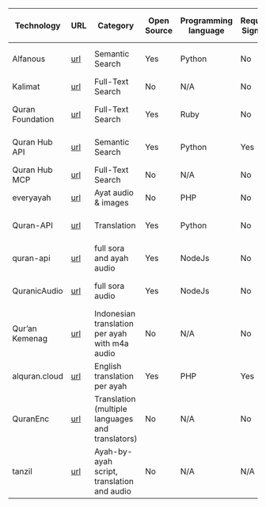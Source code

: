 
| Technology       | URL                                                                         | Category                                         | Open Source | Programming language | Require Signup | API/UI/MCP/SDK | production-ready/NOT | Documentation | Platform | Star count | Creation date | Last update date | Contributors count |
| ---------------- | --------------------------------------------------------------------------- | ------------------------------------------------ | ----------- | -------------------- | -------------- | -------------- | -------------------- | ------------- | -------- | ---------- | ------------- | ---------------- | ------------------ |
| Alfanous         | [url](https://github.com/Alfanous-team/alfanous)                            | Semantic Search                                  | Yes         | Python               | No             | API, UI, SDK   | yes                  | Very good     | Web      | 271        | May 6, 2020   | Nov 30, 2021     | 1                  |
| Kalimat          | [url](https://www.kalimat.dev/)                                             | Full-Text Search                                 | No          | N/A                  | No             | API, UI        | yes                  | Very minimal  | Web      | N/A        | N/A           | N/A              | N/A                |
| Quran Foundation | [url](https://api-docs.quran.foundation/docs/content_apis_versioned/search) | Full-Text Search                                 | Yes         | Ruby                 | No             | API, UI        | yes                  | Very good     | Web      | 1049       | Jun 15, 2014  | Oct 14, 2025     | 21                 |
| Quran Hub API    | [url](https://github.com/misraj-ai/quranhub)                                | Semantic Search                                  | Yes         | Python               | Yes            | API            | not tested           | Good          | Web      | 34         | Sep 16, 2025  | Sep 30, 2025     | 1                  |
| Quran Hub MCP    | [url](https://qurani.ai/en/docs/mcp)                                        | Full-Text Search                                 | No          | N/A                  | No             | MCP            | not tested           | Good          | AI Agent | N/A        | N/A           | N/A              | N/A                |
| everyayah        | [url](https://www.everyayah.com/)                                           | Ayat audio & images                              | No          | PHP                  | No             | API            | yes                  | N/A           | Web      | N/A        | N/A           | N/A              | N/A                |
| Quran-API        | [url](https://quranapi.pages.dev/)                                          | Translation                                      | Yes         | Python               | No             | API            | yes                  | Good          | Web      | 74         | Aug 6, 2023   | Oct 13, 2025     |                    |
| quran-api        | [url](https://github.com/rzkytmgr/quran-api)                                | full sora and ayah audio                         | Yes         | NodeJs               | No             | API            | yes                  | Good          | Web      | 77         | Mar 19, 2021  | Aug 1, 2025      | 2                  |
| QuranicAudio     | [url](https://github.com/quran/audio.quran.com)                             | full sora audio                                  | Yes         | NodeJs               | No             | API, UI        | yes                  | Very minimal  | web      | 146        | Jun 3, 2016   | Jun 28, 2021     | 9                  |
| Qur’an Kemenag   | [url](https://quran.kemenag.go.id/)                                         | Indonesian translation per ayah with m4a audio   | No          | N/A                  | No             | UI             | yes                  | N/A           | web      | N/A        | N/A           | N/A              | N/A                |
| alquran.cloud    | [url](https://alquran.cloud/)                                               | English translation per ayah                     | Yes         | PHP                  | Yes            | API, UI        | yes                  | N/A           | web      | N/A        | N/A           | N/A              | N/A                |
| QuranEnc         | [url](https://quranenc.com/)                                                | Translation (multiple languages and translators) | No          | N/A                  | No             | API, UI        | yes                  | Good          | web      | N/A        | N/A           | N/A              | N/A                |
| tanzil           | [url](https://tanzil.net/)                                                  | Ayah-by-ayah script, translation and audio       | No          | N/A                  | N/A            | API, UI        | yes                  | Poor          | web      | N/A        | N/A           | N/A              | N/A                |
